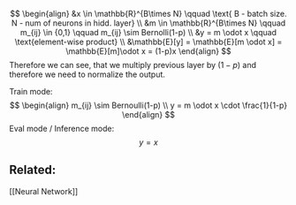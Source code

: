 $$
\begin{align}
&x \in \mathbb{R}^{B\times N} \qquad \text{ B - batch size. N - num of neurons in hidd. layer}  \\
&m \in \mathbb{R}^{B\times N} \qquad m_{ij} \in {0,1} \qquad m_{ij} \sim Bernolli(1-p) \\
&y = m \odot x \qquad \text{element-wise product} \\
&\mathbb{E}[y] = \mathbb{E}[m \odot x] = \mathbb{E}[m]\odot x = (1-p)x
\end{align}
$$
Therefore we can see, that we multiply previous layer by $(1-p)$ and therefore we need to normalize the output.

Train mode:
$$
\begin{align}
m_{ij} \sim Bernoulli(1-p) \\
y = m \odot x \cdot  \frac{1}{1-p}
\end{align}
$$
Eval mode / Inference mode:
$$
y = x
$$

## Related:
[[Neural Network]]